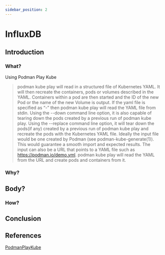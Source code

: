 ```yaml
---
sidebar_position: 2
---
```


# InfluxDB

## Introduction

### What?

Using Podman Play Kube

> podman kube play will read in a structured file of Kubernetes YAML. It will then recreate the containers, pods or volumes described in the YAML. Containers within a pod are then started and the ID of the new Pod or the name of the new Volume is output. If the yaml file is specified as “-” then podman kube play will read the YAML file from stdin. Using the --down command line option, it is also capable of tearing down the pods created by a previous run of podman kube play. Using the --replace command line option, it will tear down the pods(if any) created by a previous run of podman kube play and recreate the pods with the Kubernetes YAML file. Ideally the input file would be one created by Podman (see podman-kube-generate(1)). This would guarantee a smooth import and expected results. The input can also be a URL that points to a YAML file such as https://podman.io/demo.yml. podman kube play will read the YAML from the URL and create pods and containers from it.

### Why?



## Body?

### How?


## Conclusion

## References

[PodmanPlayKube](https://docs.podman.io/en/latest/markdown/podman-kube-play.1.html)

